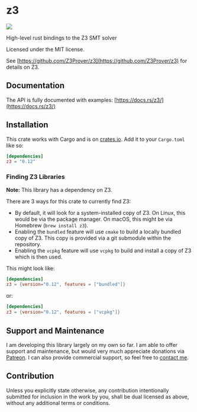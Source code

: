 # z3

[![](https://img.shields.io/crates/v/z3.svg)](https://crates.io/crates/z3)

High-level rust bindings to the Z3 SMT solver

Licensed under the MIT license.

See [https://github.com/Z3Prover/z3](https://github.com/Z3Prover/z3) for details on Z3.

## Documentation

The API is fully documented with examples:
[https://docs.rs/z3/](https://docs.rs/z3/)

## Installation

This crate works with Cargo and is on
[crates.io](https://crates.io/crates/z3).
Add it to your `Cargo.toml` like so:

```toml
[dependencies]
z3 = "0.12"
```

### Finding Z3 Libraries

**Note:** This library has a dependency on Z3.

There are 3 ways for this crate to currently find Z3:

* By default, it will look for a system-installed copy of Z3.
  On Linux, this would be via the package manager. On macOS, this
  might be via Homebrew (`brew install z3`).
* Enabling the `bundled` feature will use `cmake` to build a
  locally bundled copy of Z3. This copy is provided via a git
  submodule within the repository.
* Enabling the `vcpkg` feature will use `vcpkg` to build and
  install a copy of Z3 which is then used.

This might look like:

```toml
[dependencies]
z3 = {version="0.12", features = ["bundled"]}
```

or:

```toml
[dependencies]
z3 = {version="0.12", features = ["vcpkg"]}
```

## Support and Maintenance

I am developing this library largely on my own so far. I am able
to offer support and maintenance, but would very much appreciate
donations via [Patreon](https://patreon.com/endoli). I can also
provide commercial support, so feel free to
[contact me](mailto:bruce.mitchener@gmail.com).

## Contribution

Unless you explicitly state otherwise, any contribution
intentionally submitted for inclusion in the work by you,
shall be dual licensed as above, without any additional
terms or conditions.
